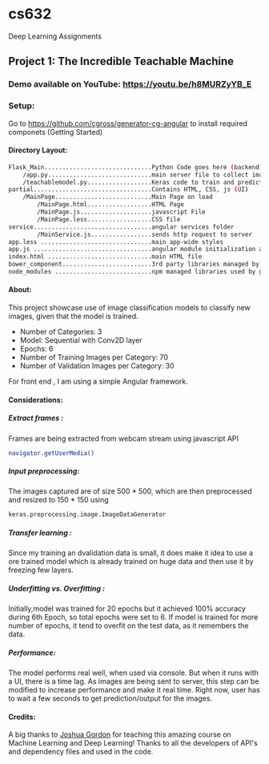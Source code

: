# cs632
Deep Learning Assignments

## Project 1: The Incredible Teachable Machine

### Demo available on YouTube: https://youtu.be/h8MURZyYB_E

### Setup: 
Go to https://github.com/cgross/generator-cg-angular to install required componets (Getting Started)

#### Directory Layout:
```sh
Flask_Main..............................Python Code goes here (backend)
    /app.py.............................main server file to collect images and send/receive http requests
    /teachablemodel.py..................Keras code to train and predict
partial.................................Contains HTML, CSS, js (UI)
    /MainPage...........................Main Page on load
        /MainPage.html..................HTML Page
        /MainPage.js....................javascript File
        /MainPage.less..................CSS file
service.................................angular services folder
        /MainService.js.................sends http request to server
app.less ...............................main app-wide styles
app.js .................................angular module initialization and route setup
index.html .............................main HTML file
bower_component.........................3rd party libraries managed by bower
node_modules ...........................npm managed libraries used by grunt
```
#### About:
This project showcase use of image classification models to classify new images, given that the model is trained.
* Number of Categories: 3
* Model: Sequential with Conv2D layer
* Epochs: 6
* Number of Training Images per Category: 70
* Number of Validation Images per Category: 30

For front end , I am using a simple Angular framework. 

#### Considerations:

 ##### Extract frames : 
 Frames are being extracted from webcam stream using javascript API 

```sh
navigator.getUserMedia()
```

 ##### Input preprocessing: 
 The images captured are of size 500 * 500, which are then preprocessed and resized to 150 * 150 using 
 
```sh
keras.preprocessing.image.ImageDataGenerator
```

 ##### Transfer learning :
 Since my training an dvalidation data is small, it does make it idea to use a ore trained model which is already trained on huge data and then use it by freezing few layers.
 
 ##### Underfitting vs. Overfitting :
 Initially,model was trained for 20 epochs but it achieved 100% accuracy during 6th Epoch, so total epochs were set to 6. If model is trained for more number of epochs, it tend to overfit on the test data, as it remembers the data.
 
 ##### Performance:
 The model performs real well, when used via console. But when it runs with a UI, there is a time lag. As images are being sent to server, this step can be modified to increase performance and make it real time. Right now, user has to wait a few seconds to get prediction/output for the images.

#### Credits:
A big thanks to  [Joshua Gordon](https://github.com/random-forests) for teaching this amazing course on Machine Learning and Deep Learning!
Thanks to all the developers of API's and dependency files and used in the code.













